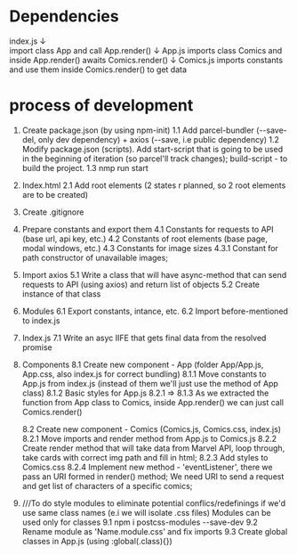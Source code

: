 # Dependencies
index.js 
    ↓  
import class App and call App.render()
    ↓
App.js imports class Comics and inside App.render() awaits Comics.render()
    ↓
Comics.js imports constants and use them inside Comics.render() to get data

# process of development
1. Create package.json (by using npm-init) 
    1.1 Add parcel-bundler (--save-del, only dev dependency) + axios (--save, i.e public dependency)
    1.2 Modify package.json (scripts). Add start-script that is going to be used in the beginning of iteration (so parcel'll track changes);
build-script - to build the project.
    1.3 nmp run start
2. Index.html
    2.1 Add root elements (2 states r planned, so 2 root elements are to be created)
3. Create .gitignore

4. Prepare constants and export them
    4.1 Constants for requests to API (base url, api key, etc.)
    4.2 Constants of root elements (base page, modal windows, etc.)
    4.3 Constants for image sizes 
    4.3.1 Constant for path constructor of unavailable images;

5. Import axios
    5.1 Write a class that will have async-method that can send requests to API (using axios) and return list of objects
    5.2 Create instance of that class

6. Modules 
    6.1 Export constants, intance, etc.
    6.2 Import before-mentioned to index.js

7. Index.js 
    7.1 Write an asyc IIFE that gets final data from the resolved promise

8. Components
    8.1 Create new component - App (folder App/App.js, App.css, also index.js for correct bundling)
    8.1.1 Move constants to App.js from index.js (instead of them we'll just use the method of App class)
    8.1.2 Basic styles for App.js
    8.2.1 => 8.1.3 As we extracted the function from App class to Comics, inside App.render() we can just call Comics.render()

    8.2 Create new component - Comics (Comics.js, Comics.css, index.js)
    8.2.1 Move imports and render method from App.js to Comics.js
    8.2.2 Create render method that will take data from Marvel API, loop through, take cards with correct img path and fill in html;
    8.2.3 Add styles to Comics.css
    8.2.4 Implement new method - 'eventListener', there we pass an URI formed in render() method; We need URI to send a request and
    get list of characters of a specific comics;

9. ///To do style modules to eliminate potential conflics/redefinings if we'd use same class names (e.i we will isolate .css files)
Modules can be used only for classes
    9.1 npm i postcss-modules --save-dev
    9.2 Rename module as 'Name.module.css' and fix imports
    9.3 Create global classes in App.js (using :global(.class){})
